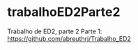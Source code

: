 # trabalhoED2Parte2
Trabalho de ED2, parte 2 <CR>
Parte 1: https://github.com/abreuthrj/Trabalho_ED2

